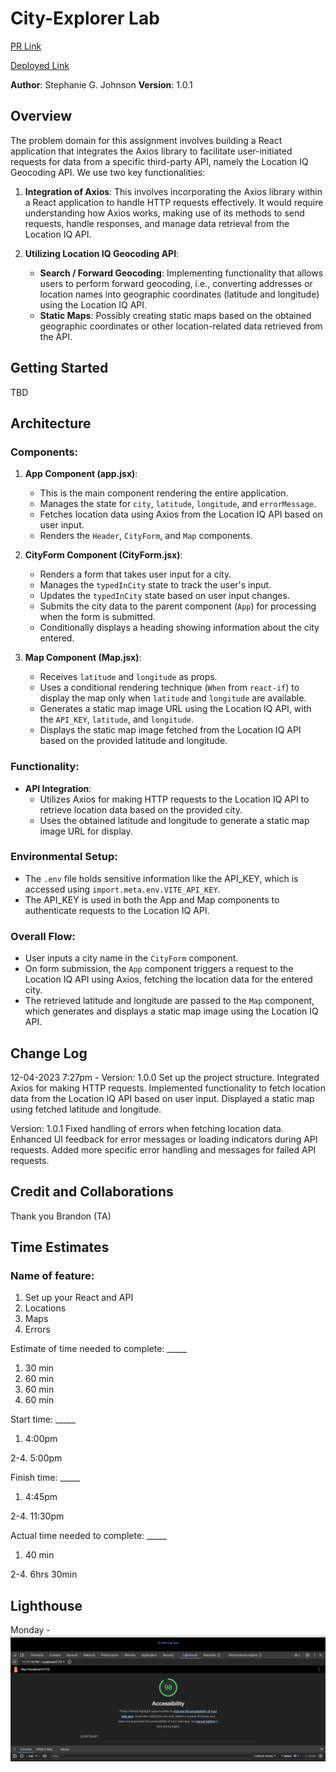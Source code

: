 # City-Explorer Lab

[PR Link](https://github.com/StepheeGee/city-explorer/pull/2)

[Deployed Link](https://endearing-lollipop-2dc400.netlify.app/)

**Author**: Stephanie G. Johnson
**Version**: 1.0.1

## Overview

The problem domain for this assignment involves building a React application that integrates the Axios library to facilitate user-initiated requests for data from a specific third-party API, namely the Location IQ Geocoding API. We use two key functionalities:

1. **Integration of Axios**: This involves incorporating the Axios library within a React application to handle HTTP requests effectively. It would require understanding how Axios works, making use of its methods to send requests, handle responses, and manage data retrieval from the Location IQ API.

2. **Utilizing Location IQ Geocoding API**:
   - **Search / Forward Geocoding**: Implementing functionality that allows users to perform forward geocoding, i.e., converting addresses or location names into geographic coordinates (latitude and longitude) using the Location IQ API.
   - **Static Maps**: Possibly creating static maps based on the obtained geographic coordinates or other location-related data retrieved from the API.



## Getting Started

TBD

## Architecture

### Components:

1. **App Component (app.jsx)**:
   - This is the main component rendering the entire application.
   - Manages the state for `city`, `latitude`, `longitude`, and `errorMessage`.
   - Fetches location data using Axios from the Location IQ API based on user input.
   - Renders the `Header`, `CityForm`, and `Map` components.
  
2. **CityForm Component (CityForm.jsx)**:
   - Renders a form that takes user input for a city.
   - Manages the `typedInCity` state to track the user's input.
   - Updates the `typedInCity` state based on user input changes.
   - Submits the city data to the parent component (`App`) for processing when the form is submitted.
   - Conditionally displays a heading showing information about the city entered.

3. **Map Component (Map.jsx)**:
   - Receives `latitude` and `longitude` as props.
   - Uses a conditional rendering technique (`When` from `react-if`) to display the map only when `latitude` and `longitude` are available.
   - Generates a static map image URL using the Location IQ API, with the `API_KEY`, `latitude`, and `longitude`.
   - Displays the static map image fetched from the Location IQ API based on the provided latitude and longitude.

### Functionality:

- **API Integration**:
  - Utilizes Axios for making HTTP requests to the Location IQ API to retrieve location data based on the provided city.
  - Uses the obtained latitude and longitude to generate a static map image URL for display.

### Environmental Setup:

- The `.env` file holds sensitive information like the API_KEY, which is accessed using `import.meta.env.VITE_API_KEY`.
- The API_KEY is used in both the App and Map components to authenticate requests to the Location IQ API.

### Overall Flow:

- User inputs a city name in the `CityForm` component.
- On form submission, the `App` component triggers a request to the Location IQ API using Axios, fetching the location data for the entered city.
- The retrieved latitude and longitude are passed to the `Map` component, which generates and displays a static map image using the Location IQ API.


## Change Log
<!-- Use this area to document the iterative changes made to your application as each feature is successfully implemented. Use time stamps. Here's an example:

01-01-2001 4:59pm - Application now has a fully-functional express server, with a GET route for the location resource. -->

12-04-2023 7:27pm - 
Version: 1.0.0
Set up the project structure.
Integrated Axios for making HTTP requests.
Implemented functionality to fetch location data from the Location IQ API based on user input.
Displayed a static map using fetched latitude and longitude.

Version: 1.0.1
Fixed handling of errors when fetching location data.
Enhanced UI feedback for error messages or loading indicators during API requests.
Added more specific error handling and messages for failed API requests.

## Credit and Collaborations

Thank you Brandon (TA)

## Time Estimates

### Name of feature: 

1. Set up your React and API
2. Locations
3. Maps
4. Errors

Estimate of time needed to complete: _____
1. 30 min
2. 60 min
3. 60 min
4. 60 min

Start time: _____
1. 4:00pm

2-4. 5:00pm

Finish time: _____
1. 4:45pm

2-4. 11:30pm

Actual time needed to complete: _____
1. 40 min

2-4. 6hrs 30min

## Lighthouse
 
Monday - 
![Lighthouse](lighthouse1.png)